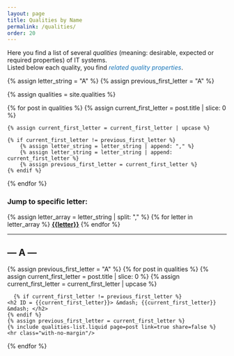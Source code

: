 ```yaml
---
layout: page
title: Qualities by Name
permalink: /qualities/
order: 20
---
```


Here you find a list of several _qualities_ (meaning: desirable, expected or required properties) of IT systems.  
Listed below each quality, you find 
*<i class="fa fa-tags" style="color: #1675b9;"></i> <span style="color: #1675b9;">related quality properties</span>*.


{% assign letter_string = "A" %}
{% assign previous_first_letter = "A" %}

{% assign qualities = site.qualities %}

{% for post in qualities  %}
    {% assign current_first_letter = post.title | slice: 0 %}

 <!-- we need to "upcase" to avoid issues with i18n -->
    {% assign current_first_letter = current_first_letter | upcase %}
    
    {% if current_first_letter != previous_first_letter %}
        {% assign letter_string = letter_string | append: "," %}
        {% assign letter_string = letter_string | append: current_first_letter %}
        {% assign previous_first_letter = current_first_letter %}
    {% endif %}
{% endfor %}

### Jump to specific letter:

{% assign letter_array = letter_string | split: "," %}
{% for letter in letter_array %}
<nobr>
<b><a class="hov" href="{{site.baseurl}}/qualities/#{{letter|slugize}}">{{letter}}</a></b>
</nobr>
{% endfor %}

<div id="search-results" class="qualities-list">
    <hr id="first-hr" class="with-no-margin"/>
    <h2 ID = "A"> &mdash; A &mdash; </h2>
    {% assign previous_first_letter = "A" %}
    {% for post in qualities  %}
      {% assign current_first_letter = post.title | slice: 0 %}
      {% assign current_first_letter = current_first_letter | upcase %}
  
      {% if current_first_letter != previous_first_letter %}
    <h2 ID = {{current_first_letter}}> &mdash; {{current_first_letter}} &mdash; </h2>
    {% endif %}
    {% assign previous_first_letter = current_first_letter %}
    {% include qualities-list.liquid page=post link=true share=false %}
    <hr class="with-no-margin"/>
{% endfor %}
</div>

<style>
  /* Use qualities color scheme for the qualities headers */
  .qualities-list header .panel {
    background-color: var(--quality-background-color) !important;
  }
  .qualities-list header .panel h1,
  .qualities-list header .panel h1 a {
    color: var(--quality-text-color) !important;
  }
</style>
